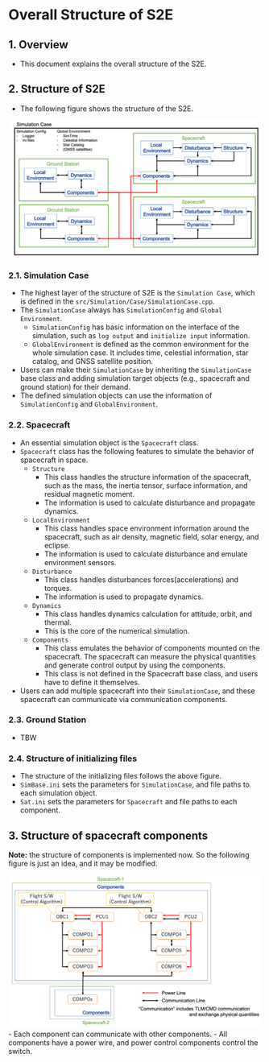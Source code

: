 # Overall Structure of S2E

## 1. Overview
- This document explains the overall structure of the S2E.

## 2. Structure of S2E
- The following figure shows the structure of the S2E.

<img src="./figs/S2E_structure.png" alt="S2EStructure" style="zoom: 90%;" />

### 2.1. Simulation Case
- The highest layer of the structure of S2E is the `Simulation Case`, which is defined in the `src/Simulation/Case/SimulationCase.cpp`.
- The `SimulationCase` always has `SimulationConfig` and `Global Environment`.
  - `SimulationConfig` has basic information on the interface of the simulation, such as `log output` and `initialize input` information.
  - `GlobalEnvironment` is defined as the common environment for the whole simulation case. It includes time, celestial information, star catalog, and GNSS satellite position.
- Users can make their `SimulationCase` by inheriting the `SimulationCase` base class and adding simulation target objects (e.g., spacecraft and ground station) for their demand.
- The defined simulation objects can use the information of `SimulationConfig` and `GlobalEnvironment`.

### 2.2. Spacecraft
- An essential simulation object is the `Spacecraft` class. 
- `Spacecraft` class has the following features to simulate the behavior of spacecraft in space.
  - `Structure`
    - This class handles the structure information of the spacecraft, such as the mass, the inertia tensor, surface information, and residual magnetic moment.
    - The information is used to calculate disturbance and propagate dynamics.
  - `LocalEnvironment`
    - This class handles space environment information around the spacecraft, such as air density, magnetic field, solar energy, and eclipse.
    - The information is used to calculate disturbance and emulate environment sensors.
  - `Disturbance`
    - This class handles disturbances forces(accelerations) and torques.
     - The information is used to propagate dynamics.
  - `Dynamics`
    - This class handles dynamics calculation for attitude, orbit, and thermal.
    - This is the core of the numerical simulation.
  - `Components`
    - This class emulates the behavior of components mounted on the spacecraft. The spacecraft can measure the physical quantities and generate control output by using the components.
    - This class is not defined in the Spacecraft base class, and users have to define it themselves.
- Users can add multiple spacecraft into their `SimulationCase`, and these spacecraft can communicate via communication components.

### 2.3. Ground Station
- TBW

### 2.4. Structure of initializing files
- The structure of the initializing files follows the above figure.
- `SimBase.ini` sets the parameters for `SimulationCase`, and file paths to each simulation object.
- `Sat.ini` sets the parameters for `Spacecraft` and file paths to each component.

## 3. Structure of spacecraft components
**Note:** the structure of components is implemented now. So the following figure is just an idea, and it may be modified.

<img src="./figs/Component_structure.png" alt="ComponentStructure" style="zoom: 90%;" />
- Each component can communicate with other components.
- All components have a power wire, and power control components control the switch.
